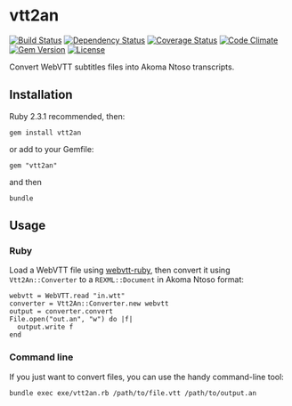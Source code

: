 # vtt2an

[![Build Status](http://img.shields.io/travis/Floppy/vtt2an.svg?style=flat-square)](https://travis-ci.org/Floppy/vtt2an)
[![Dependency Status](http://img.shields.io/gemnasium/github.com/Floppy/vtt2an.svg?style=flat-square)](https://gemnasium.com/github.com/Floppy/vtt2an)
[![Coverage Status](http://img.shields.io/coveralls/Floppy/vtt2an.svg?style=flat-square)](https://coveralls.io/r/Floppy/vtt2an)
[![Code Climate](http://img.shields.io/codeclimate/github/Floppy/vtt2an.svg?style=flat-square)](https://codeclimate.com/github/Floppy/vtt2an)
[![Gem Version](http://img.shields.io/gem/v/vtt2an.svg?style=flat-square)](https://rubygems.org/gems/vtt2an)
[![License](http://img.shields.io/:license-mit-blue.svg?style=flat-square)](http://Floppy.mit-license.org)

Convert WebVTT subtitles files into Akoma Ntoso transcripts.

## Installation

Ruby 2.3.1 recommended, then:

`gem install vtt2an`

or add to your Gemfile:

`gem "vtt2an"`

and then

`bundle`

## Usage

### Ruby

Load a WebVTT file using [webvtt-ruby](https://github.com/opencoconut/webvtt-ruby), then convert it using `Vtt2An::Converter` to a `REXML::Document` in Akoma Ntoso format:

```
webvtt = WebVTT.read "in.wtt"
converter = Vtt2An::Converter.new webvtt
output = converter.convert
File.open("out.an", "w") do |f|
  output.write f
end
```

### Command line

If you just want to convert files, you can use the handy command-line tool:

`bundle exec exe/vtt2an.rb /path/to/file.vtt /path/to/output.an`